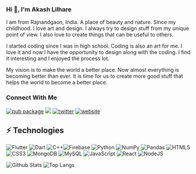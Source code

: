 ### Hi  👋, I'm Akash Lilhare
I am from Rajnandgaon, India. A place of beauty and nature. Since my childhood. I love art and design. I always try to design stuff from my unique point of view. I also love to create things that can be useful to others.

I started coding since I was in high school. Coding is also an art for me. I love it and now I have the opportunity to design along with the coding. I find it interesting and I enjoyed the process lot.

My vision is to make the world a better place. Now almost everything is becoming better than ever. It is time for us to create more good stuff that helps the world to become a better place.



### Connect With Me
[![pub package](https://img.shields.io/badge/LinkedIn-0077B5?style=for-the-badge&logo=linkedin&logoColor=white)](https://www.linkedin.com/in/akash-lilhare-739a80192)   [![](https://img.shields.io/badge/Gmail-D14836?style=for-the-badge&logo=gmail&logoColor=white)](mailto:akashlilhare14@gmail.com) [![twitter](https://img.shields.io/badge/Twitter-1DA1F2?style=for-the-badge&logo=twitter&logoColor=white)](https://twitter.com/akash__lilhare) [![website](https://img.shields.io/badge/website-000000?style=for-the-badge&logo=About.me&logoColor=white)](https://akash-lilhare.netlify.app) 

## ⚡  Technologies
![Flutter](https://img.shields.io/badge/Flutter-%2302569B.svg?style=for-the-badge&logo=Flutter&logoColor=white) ![Dart](https://img.shields.io/badge/dart-%230175C2.svg?style=for-the-badge&logo=dart&logoColor=white) ![C++](https://img.shields.io/badge/c++-%2300599C.svg?style=for-the-badge&logo=c%2B%2B&logoColor=white)![Firebase](https://img.shields.io/badge/firebase-%23039BE5.svg?style=for-the-badge&logo=firebase) ![Python](https://img.shields.io/badge/python-3670A0?style=for-the-badge&logo=python&logoColor=ffdd54) ![NumPy](https://img.shields.io/badge/numpy-%23013243.svg?style=for-the-badge&logo=numpy&logoColor=white) ![Pandas](https://img.shields.io/badge/pandas-%23150458.svg?style=for-the-badge&logo=pandas&logoColor=white) ![HTML5](https://img.shields.io/badge/html5-%23E34F26.svg?style=for-the-badge&logo=html5&logoColor=white) ![CSS3](https://img.shields.io/badge/css3-%231572B6.svg?style=for-the-badge&logo=css3&logoColor=white) ![MongoDB](https://img.shields.io/badge/MongoDB-%234ea94b.svg?style=for-the-badge&logo=mongodb&logoColor=white) ![MySQL](https://img.shields.io/badge/mysql-%2100f.svg?style=for-the-badge&logo=mysql&logoColor=white) ![JavaScript](https://img.shields.io/badge/javascript-%23323330.svg?style=for-the-badge&logo=javascript&logoColor=%23F7DF1E) ![React](https://img.shields.io/badge/react-%2320232a.svg?style=for-the-badge&logo=react&logoColor=%2361DAFB)  ![NodeJS](https://img.shields.io/badge/node.js-6DA55F?style=for-the-badge&logo=node.js&logoColor=white)

![Github Stats](https://github-readme-stats.vercel.app/api?username=akashlilhare&count_private=true&show_icons=true&include_all_commits=true)
![Top Langs](https://github-readme-stats.vercel.app/api/top-langs/?username=akashlilhare&hide=TeX&layout=compact)
